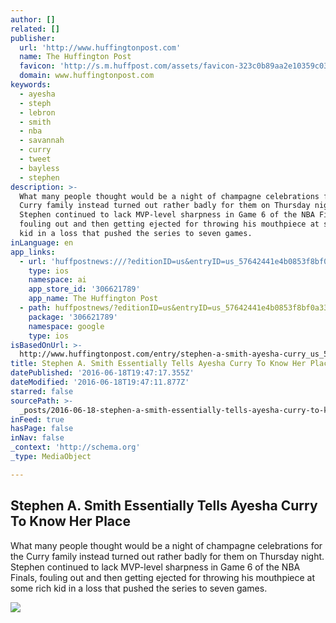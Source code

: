 ```yaml
---
author: []
related: []
publisher:
  url: 'http://www.huffingtonpost.com'
  name: The Huffington Post
  favicon: 'http://s.m.huffpost.com/assets/favicon-323c0b89aa2e10359c0389ac87254b1b.ico'
  domain: www.huffingtonpost.com
keywords:
  - ayesha
  - steph
  - lebron
  - smith
  - nba
  - savannah
  - curry
  - tweet
  - bayless
  - stephen
description: >-
  What many people thought would be a night of champagne celebrations for the
  Curry family instead turned out rather badly for them on Thursday night.
  Stephen continued to lack MVP-level sharpness in Game 6 of the NBA Finals,
  fouling out and then getting ejected for throwing his mouthpiece at some rich
  kid in a loss that pushed the series to seven games.
inLanguage: en
app_links:
  - url: 'huffpostnews:///?editionID=us&entryID=us_57642441e4b0853f8bf0a337'
    type: ios
    namespace: ai
    app_store_id: '306621789'
    app_name: The Huffington Post
  - path: huffpostnews/?editionID=us&entryID=us_57642441e4b0853f8bf0a337
    package: '306621789'
    namespace: google
    type: ios
isBasedOnUrl: >-
  http://www.huffingtonpost.com/entry/stephen-a-smith-ayesha-curry_us_57642441e4b0853f8bf0a337
title: Stephen A. Smith Essentially Tells Ayesha Curry To Know Her Place
datePublished: '2016-06-18T19:47:17.355Z'
dateModified: '2016-06-18T19:47:11.877Z'
starred: false
sourcePath: >-
  _posts/2016-06-18-stephen-a-smith-essentially-tells-ayesha-curry-to-know-her.md
inFeed: true
hasPage: false
inNav: false
_context: 'http://schema.org'
_type: MediaObject

---
```

<article style=""><h1>Stephen A. Smith Essentially Tells Ayesha Curry To Know Her Place</h1><p>What many people thought would be a night of champagne celebrations for the Curry family instead turned out rather badly for them on Thursday night. Stephen continued to lack MVP-level sharpness in Game 6 of the NBA Finals, fouling out and then getting ejected for throwing his mouthpiece at some rich kid in a loss that pushed the series to seven games.</p><img src="http://img.huffingtonpost.com/asset/2000_1000/576424b22200002e00f819ea.png?cache=gr7jplbrfh" /></article>